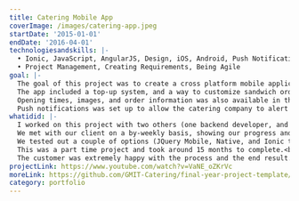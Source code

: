 ```yaml
---
title: Catering Mobile App
coverImage: /images/catering-app.jpeg
startDate: '2015-01-01'
endDate: '2016-04-01'
technologiesandskills: |-
  • Ionic, JavaScript, AngularJS, Design, iOS, Android, Push Notification<br>
  • Project Management, Creating Requirements, Being Agile
goal: |-
  The goal of this project was to create a cross platform mobile application to allow customers to pre-order from the catering company.<br>
  The app included a top-up system, and a way to customize sandwich orders.<br>
  Opening times, images, and order information was also available in the application.<br>
  Push notifications was set up to allow the catering company to alert their customers of deals.
whatidid: |-
  I worked on this project with two others (one backend developer, and a customer liaison).<br>
  We met with our client on a by-weekly basis, showing our progress and wire-frames, making sure they were happy and allowing for changes as we progressed (We followed the agile process).<br>
  We tested out a couple of options (JQuery Mobile, Native, and Ionic to name a few), but in the end found Ionic to be the the quickest to develop with and which gave the best looking design.<br>
  This was a part time project and took around 15 months to complete.<br>
  The customer was extremely happy with the process and the end result.
projectLink: https://www.youtube.com/watch?v=VaNE_oZKrVc
moreLink: https://github.com/GMIT-Catering/final-year-project-template/blob/master/project.pdf
category: portfolio
---
```

